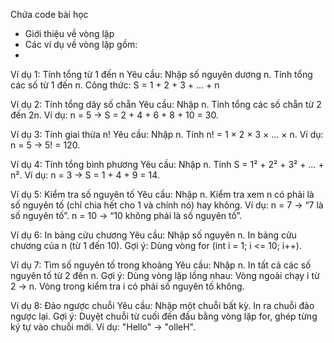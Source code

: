 Chứa code bài học
- Giới thiệu về vòng lặp
- Các ví dụ về vòng lặp gồm:
- 
Ví dụ 1: Tính tổng từ 1 đến n
Yêu cầu:
Nhập số nguyên dương n.
Tính tổng các số từ 1 đến n.
Công thức:
S = 1 + 2 + 3 + ... + n

Ví dụ 2: Tính tổng dãy số chẵn
Yêu cầu:
Nhập n.
Tính tổng các số chẵn từ 2 đến 2n.
Ví dụ:
n = 5 → S = 2 + 4 + 6 + 8 + 10 = 30.

Ví dụ 3: Tính giai thừa n!
Yêu cầu:
Nhập n.
Tính n! = 1 × 2 × 3 × … × n.
Ví dụ:
n = 5 → 5! = 120.

Ví dụ 4: Tính tổng bình phương
Yêu cầu:
Nhập n.
Tính S = 1² + 2² + 3² + … + n².
Ví dụ:
n = 3 → S = 1 + 4 + 9 = 14.

Ví dụ 5: Kiểm tra số nguyên tố
Yêu cầu:
Nhập n.
Kiểm tra xem n có phải là số nguyên tố (chỉ chia hết cho 1 và chính nó) hay không.
Ví dụ:
n = 7 → “7 là số nguyên tố”.
n = 10 → “10 không phải là số nguyên tố”.

Ví dụ 6: In bảng cửu chương
Yêu cầu:
Nhập số nguyên n.
In bảng cửu chương của n (từ 1 đến 10).
Gợi ý:
Dùng vòng for (int i = 1; i <= 10; i++).

Ví dụ 7: Tìm số nguyên tố trong khoảng
Yêu cầu:
Nhập n.
In tất cả các số nguyên tố từ 2 đến n.
Gợi ý:
Dùng vòng lặp lồng nhau:
Vòng ngoài chạy i từ 2 → n.
Vòng trong kiểm tra i có phải số nguyên tố không.

Ví dụ 8: Đảo ngược chuỗi
Yêu cầu:
Nhập một chuỗi bất kỳ.
In ra chuỗi đảo ngược lại.
Gợi ý:
Duyệt chuỗi từ cuối đến đầu bằng vòng lặp for, ghép từng ký tự vào chuỗi mới.
Ví dụ:
"Hello" → "olleH".

